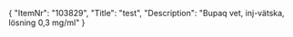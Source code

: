 {
  "ItemNr": "103829",
  "Title": "test",
  "Description": "Bupaq vet, inj-vätska, lösning 0,3 mg/ml"
}